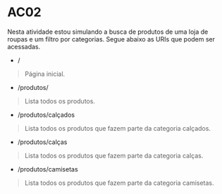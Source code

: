 # AC02

Nesta atividade estou simulando a busca de produtos de uma loja de roupas e um filtro por categorias. Segue abaixo as URIs que podem ser acessadas.

- /
>Página inicial.

- /produtos/
>Lista todos os produtos.

- /produtos/calçados
>Lista todos os produtos que fazem parte da categoria calçados.

- /produtos/calças
>Lista todos os produtos que fazem parte da categoria calças.

- /produtos/camisetas
>Lista todos os produtos que fazem parte da categoria camisetas.
